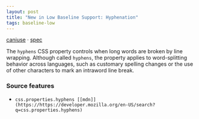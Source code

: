 ```yaml
---
layout: post
title: "New in Low Baseline Support: Hyphenation"
tags: baseline-low
---
```


[caniuse](https://caniuse.com/?search=hyphens) · [spec](https://drafts.csswg.org/css-text-3/#hyphens-property)

The `hyphens` CSS property controls when long words are broken by line wrapping. Although called `hyphens`, the property applies to word-splitting behavior across languages, such as customary spelling changes or the use of other characters to mark an intraword line break.

### Source features

- ``css.properties.hyphens [[mdn]](https://https://developer.mozilla.org/en-US/search?q=css.properties.hyphens)``
